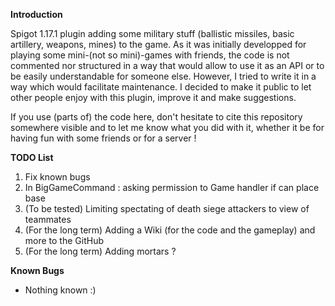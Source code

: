 **Introduction**

Spigot 1.17.1 plugin adding some military stuff (ballistic missiles, basic artillery, weapons, mines) to the game. As it was initially developped for playing some mini-(not so mini)-games with friends, the code is not commented nor structured in a way that would allow to use it as an API or to be easily understandable for someone else. However, I tried to write it in a way which would facilitate maintenance. I decided to make it public to let other people enjoy with this plugin, improve it and make suggestions.

If you use (parts of) the code here, don't hesitate to cite this repository somewhere visible and to let me know what you did with it, whether it be for having fun with some friends or for a server !

**TODO List**
1. Fix known bugs
2. In BigGameCommand : asking permission to Game handler if can place base
3. (To be tested) Limiting spectating of death siege attackers to view of teammates
4. (For the long term) Adding a Wiki (for the code and the gameplay) and more to the GitHub
5. (For the long term) Adding mortars ?

**Known Bugs**
- Nothing known :)
